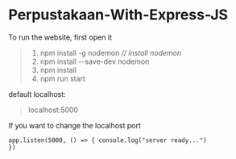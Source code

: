 # Perpustakaan-With-Express-JS

To run the website, first open it 

>1. npm install -g nodemon *_// install nodemon_*
>2. npm install --save-dev nodemon 
>3. npm install
>4. npm run start


default localhost: 
>localhost:5000


If you want to change the localhost port

<code>app.listen(5000, () => {
    console.log("server ready...")
})</code>

